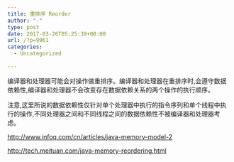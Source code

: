 ```yaml
---
title: 重排序 Reorder
author: "-"
type: post
date: 2017-03-26T05:25:39+00:00
url: /?p=9961
categories:
  - Uncategorized

---
```

编译器和处理器可能会对操作做重排序。编译器和处理器在重排序时,会遵守数据依赖性,编译器和处理器不会改变存在数据依赖关系的两个操作的执行顺序。

注意,这里所说的数据依赖性仅针对单个处理器中执行的指令序列和单个线程中执行的操作,不同处理器之间和不同线程之间的数据依赖性不被编译器和处理器考虑。

http://www.infoq.com/cn/articles/java-memory-model-2

http://tech.meituan.com/java-memory-reordering.html